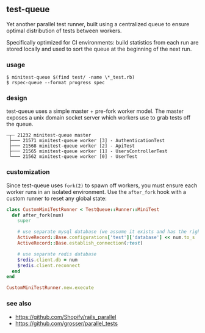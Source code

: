## test-queue

Yet another parallel test runner, built using a centralized queue to ensure
optimal distribution of tests between workers.

Specifically optimized for CI environments: build statistics from each run
are stored locally and used to sort the queue at the beginning of the
next run.

### usage

```
$ minitest-queue $(find test/ -name \*_test.rb)
$ rspec-queue --format progress spec
```

### design

test-queue uses a simple master + pre-fork worker model. The master
exposes a unix domain socket server which workers use to grab tests off
the queue.

```
─┬─ 21232 minitest-queue master
 ├─── 21571 minitest-queue worker [3] - AuthenticationTest
 ├─── 21568 minitest-queue worker [2] - ApiTest
 ├─── 21565 minitest-queue worker [1] - UsersControllerTest
 └─── 21562 minitest-queue worker [0] - UserTest
```

### customization

Since test-queue uses `fork(2)` to spawn off workers, you must ensure each worker
runs in an isolated environment. Use the `after_fork` hook with a custom
runner to reset any global state:

``` ruby
class CustomMiniTestRunner < TestQueue::Runner::MiniTest
  def after_fork(num)
    super

    # use separate mysql database (we assume it exists and has the right schema already)
    ActiveRecord::Base.configurations['test']['database'] << num.to_s
    ActiveRecord::Base.establish_connection(:test)

    # use separate redis database
    $redis.client.db = num
    $redis.client.reconnect
  end
end

CustomMiniTestRunner.new.execute
```

### see also

  * https://github.com/Shopify/rails_parallel
  * https://github.com/grosser/parallel_tests
